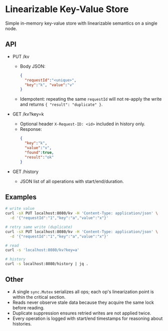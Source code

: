 # Linearizable Key-Value Store

Simple in-memory key-value store with linearizable semantics on a single node.

## API

- PUT /kv
  - Body JSON:
    ```json
    {
      "requestId":"<unique>", 
      "key":"k", "value":"v"
    }
    ```
  - Idempotent: repeating the same `requestId` will not re-apply the write and returns `{ "result": "duplicate" }`.

- GET /kv?key=k
  - Optional header `X-Request-ID: <id>` included in history only.
  - Response:
    ```json
    {
      "key":"k",
      "value":"v",
      "found":true,
      "result":"ok"
    }
    ```

- GET /history
  - JSON list of all operations with start/end/duration.

## Examples

```bash
# write value
curl -sX PUT localhost:8080/kv -H 'Content-Type: application/json' \
  -d '{"requestId":"1","key":"a","value":"x"}'

# retry same write (duplicate)
curl -sX PUT localhost:8080/kv -H 'Content-Type: application/json' \
  -d '{"requestId":"1","key":"a","value":"x"}'

# read
curl -s 'localhost:8080/kv?key=a'

# history
curl -s localhost:8080/history | jq .
```

## Other

- A single `sync.Mutex` serializes all ops; each op's linearization point is within the critical section.
- Reads never observe stale data because they acquire the same lock before reading.
- Duplicate suppression ensures retried writes are not applied twice.
- Every operation is logged with start/end timestamps for reasoning about histories.


